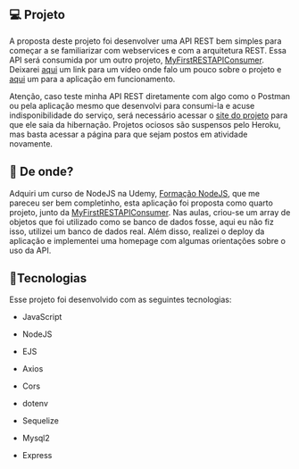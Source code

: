 ## :computer: Projeto

A proposta deste projeto foi desenvolver uma API REST bem simples para começar a se familiarizar com webservices e com a arquitetura REST. Essa API será consumida por um outro projeto, [MyFirstRESTAPIConsumer](https://github.com/caiohscruz/MyFirstRESTAPIConsumer). Deixarei [aqui](https://youtu.be/RVVYuSteLdo) um link para um vídeo onde falo um pouco sobre o projeto e [aqui](https://myfirstrestapiconsumer.herokuapp.com/) um para a aplicação em funcionamento.

Atenção, caso teste minha API REST diretamente com algo como o Postman ou pela aplicação mesmo que desenvolvi para consumi-la e acuse indisponibilidade do serviço, será necessário acessar o [site do projeto](https://my-first--rest-api.herokuapp.com/) para que ele saia da hibernação. Projetos ociosos são suspensos pelo Heroku, mas basta acessar a página para que sejam postos em atividade novamente.

## :satellite: De onde?

Adquiri um curso de NodeJS na Udemy,  [Formação NodeJS](https://www.udemy.com/course/formacao-nodejs/), que me pareceu ser bem completinho, esta aplicação foi proposta como quarto projeto, junto da [MyFirstRESTAPIConsumer](https://github.com/caiohscruz/MyFirstRESTAPIConsumer). Nas aulas, criou-se um array de objetos que foi utilizado como se banco de dados fosse, aqui eu não fiz isso, utilizei um banco de dados real. Além disso, realizei o deploy da aplicação e implementei uma homepage com algumas orientações sobre o uso da API.

## :rocket:Tecnologias

Esse projeto foi desenvolvido com as seguintes tecnologias:

- JavaScript
- NodeJS
- EJS
- Axios

- Cors
- dotenv
- Sequelize
- Mysql2
- Express
